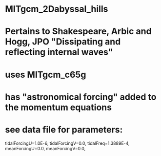 # MITgcm_2Dabyssal_hills
# Pertains to Shakespeare, Arbic and Hogg, JPO "Dissipating and reflecting internal waves"

# uses MITgcm_c65g
# has "astronomical forcing" added to the momentum equations
# see data file for parameters:
 tidalForcingU=1.0E-6,
 tidalForcingV=0.0,
 tidalFreq=1.3889E-4,
 meanForcingU=0.0,
 meanForcingV=0.0,
